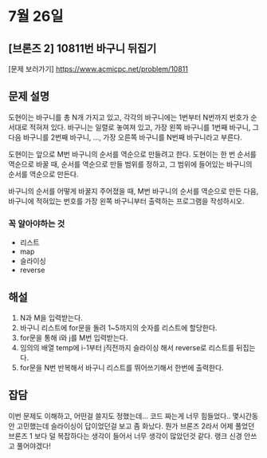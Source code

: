 # 7월 26일

## [브론즈 2] 10811번 바구니 뒤집기

[문제 보러가기]
https://www.acmicpc.net/problem/10811

## 문제 설명

도현이는 바구니를 총 N개 가지고 있고, 각각의 바구니에는 1번부터 N번까지 번호가 순서대로 적혀져 있다. 바구니는 일렬로 놓여져 있고, 가장 왼쪽 바구니를 1번째 바구니, 그 다음 바구니를 2번째 바구니, ..., 가장 오른쪽 바구니를 N번째 바구니라고 부른다.

도현이는 앞으로 M번 바구니의 순서를 역순으로 만들려고 한다. 도현이는 한 번 순서를 역순으로 바꿀 때, 순서를 역순으로 만들 범위를 정하고, 그 범위에 들어있는 바구니의 순서를 역순으로 만든다.

바구니의 순서를 어떻게 바꿀지 주어졌을 때, M번 바구니의 순서를 역순으로 만든 다음, 바구니에 적혀있는 번호를 가장 왼쪽 바구니부터 출력하는 프로그램을 작성하시오.

### 꼭 알아야하는 것

-   리스트
-   map
-   슬라이싱
-   reverse

## 해설

1. N과 M을 입력받는다.
2. 바구니 리스트에 for문을 돌려 1~5까지의 숫자를 리스트에 할당한다.
3. for문을 통해 i와 j를 M번 입력받는다.
4. 임의의 배열 temp에 i-1부터 j직전까지 슬라이싱 해서 reverse로 리스트를 뒤집는다.
5. for문을 N번 반복해서 바구니 리스트를 뛰어쓰기해서 한번에 출력한다.

## 잡담

이번 문제도 이해하고, 어떤걸 쓸지도 정했는데... 코드 짜는게 너무 힘들었다..
몇시간동안 고민했는데 슬라이싱이 답이었던걸 보고 좀 화났다.
뭔가 브론즈 2라서 어제 풀었던 브론즈 1 보다 덜 복잡하다는 생각이 들어서 너무 생각이 많았던것 같다.
랭크 신경 안쓰고 풀어야겠다!
